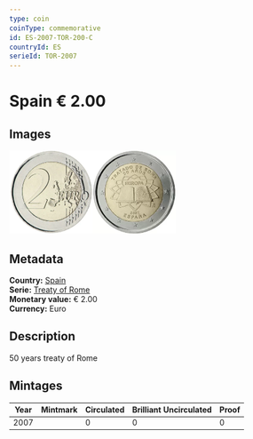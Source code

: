 ```yaml
---
type: coin
coinType: commemorative
id: ES-2007-TOR-200-C
countryId: ES
serieId: TOR-2007
---
```


# Spain € 2.00

## Images

<img src="../../Images/common-2007-200.webp" height="150" alt="Front image"><img src="Images/ES-2007-200.webp" height="150" alt="Back image">

## Metadata

**Country:** [Spain](../../Countries/Spain/index.md)\
**Serie:** [Treaty of Rome](index.md)\
**Monetary value:** € 2.00\
**Currency:** Euro

## Description

50 years treaty of Rome

## Mintages

| Year | Mintmark | Circulated | Brilliant Uncirculated | Proof |
| ---- | -------- | ---------- | ---------------------- | ----- |
| 2007 |  | 0| 0 | 0 |
